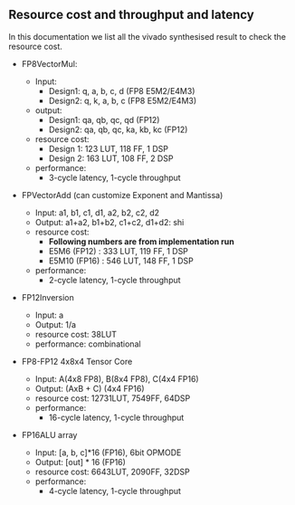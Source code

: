 ## Resource cost and throughput and latency

In this documentation we list all the vivado synthesised result to check the resource cost.

* FP8VectorMul:

  * Input:
    * Design1: q, a, b, c, d (FP8 E5M2/E4M3)
    * Design2: q, k, a, b, c (FP8 E5M2/E4M3)
  * output:
    * Design1: qa, qb, qc, qd (FP12)
    * Design2: qa, qb, qc, ka, kb, kc (FP12)
  * resource cost:
    * Design 1: 123 LUT, 118 FF, 1 DSP
    * Design 2: 163 LUT, 108 FF, 2 DSP
  * performance:
    * 3-cycle latency, 1-cycle throughput
* FPVectorAdd (can customize Exponent and Mantissa)

  * Input: a1, b1, c1, d1, a2, b2, c2, d2
  * Output: a1+a2, b1+b2, c1+c2, d1+d2: shi
  * resource cost:
    * **Following numbers are from implementation run**
    * E5M6 (FP12) : 333 LUT, 119 FF, 1 DSP
    * E5M10 (FP16) : 546 LUT, 148 FF, 1 DSP
  * performance:
    * 2-cycle latency, 1-cycle throughput
* FP12Inversion

  * Input: a
  * Output: 1/a
  * resource cost: 38LUT
  * performance: combinational

* FP8-FP12 4x8x4 Tensor Core
  * Input: A(4x8 FP8), B(8x4 FP8), C(4x4 FP16)
  * Output: (AxB + C) (4x4 FP16)
  * resource cost: 12731LUT, 7549FF, 64DSP
  * performance:
    * 16-cycle latency, 1-cycle throughput

* FP16ALU array
  * Input: [a, b, c]*16 (FP16), 6bit OPMODE
  * Output: [out] * 16 (FP16)
  * resource cost: 6643LUT, 2090FF, 32DSP
  * performance:
    * 4-cycle latency, 1-cycle throughput
